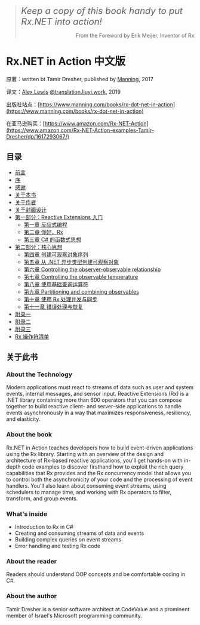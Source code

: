 > <p><i><font size="5">Keep a copy of this book handy to put Rx.NET into action!</font></i></p>
> <p align="right">From the Foreword by Erik Meijer, Inventor of Rx</p>

# Rx.NET in Action 中文版

原著：written bt Tamir Dresher, published by [Manning](https://www.manning.com/), 2017

译文：[Alex Lewis](https://alexinea.com) [@translation.liuyi.work](https://translation.liuyi.work/rx-net-in-action-manning2017), 2019

出版社站点：[https://www.manning.com/books/rx-dot-net-in-action](https://www.manning.com/books/rx-dot-net-in-action)

在亚马逊购买：[https://www.amazon.com/Rx-NET-Action](https://www.amazon.com/Rx-NET-Action-examples-Tamir-Dresher/dp/1617293067/)

## 目录

- [前言](docs/foreword/)
- [序](docs/preface/)
- [感谢](docs/acknowledgments/)
- [关于本书](docs/about-this-book/)
- [关于作者](docs/about-the-author/)
- [关于封面设计](docs/about-the-cover-illuatration/)
- [第一部分：Reactive Extensions 入门](docs/part1/)
  - [第一章 反应式编程](docs/part1/1/)
  - [第二章 你好，Rx](docs/part1/2/)
  - [第三章 C# 的函数式思想](docs/part1/3/)
- [第二部分：核心思想](docs/part2/)
  - [第四章 创建可观察对象序列](docs/part2/4/)
  - [第五章 从 .NET 异步类型创建可观察对象](docs/part2/5/)
  - [第六章 Controlling the observer-observable relationship](docs/part2/6/)
  - [第七章 Controlling the observable temperature](docs/part2/7/)
  - [第八章 使用基础查询运算符](docs/part2/8/)
  - [第九章 Partitioning and combining observables](docs/part2/8/)
  - [第十章 使用 Rx 处理并发与同步](docs/part2/10/)
  - [第十一章 错误处理与恢复](docs/part2/11/)
- [附录一](docs/appendix-a/)
- [附录二](docs/appendix-b/)
- [附录三](docs/appendix-c/)
- [Rx 操作符清单](docs/catalog-of-rx-operators/)

## 关于此书

### About the Technology

Modern applications must react to streams of data such as user and system events, internal messages, and sensor input. Reactive Extensions (Rx) is a .NET library containing more than 600 operators that you can compose together to build reactive client- and server-side applications to handle events asynchronously in a way that maximizes responsiveness, resiliency, and elasticity.

### About the book

Rx.NET in Action teaches developers how to build event-driven applications using the Rx library. Starting with an overview of the design and architecture of Rx-based reactive applications, you'll get hands-on with in-depth code examples to discover firsthand how to exploit the rich query capabilities that Rx provides and the Rx concurrency model that allows you to control both the asynchronicity of your code and the processing of event handlers. You'll also learn about consuming event streams, using schedulers to manage time, and working with Rx operators to filter, transform, and group events.

### What's inside

- Introduction to Rx in C#
- Creating and consuming streams of data and events
- Building complex queries on event streams
- Error handling and testing Rx code

### About the reader

Readers should understand OOP concepts and be comfortable coding in C#.

### About the author

Tamir Dresher is a senior software architect at CodeValue and a prominent member of Israel's Microsoft programming community.
